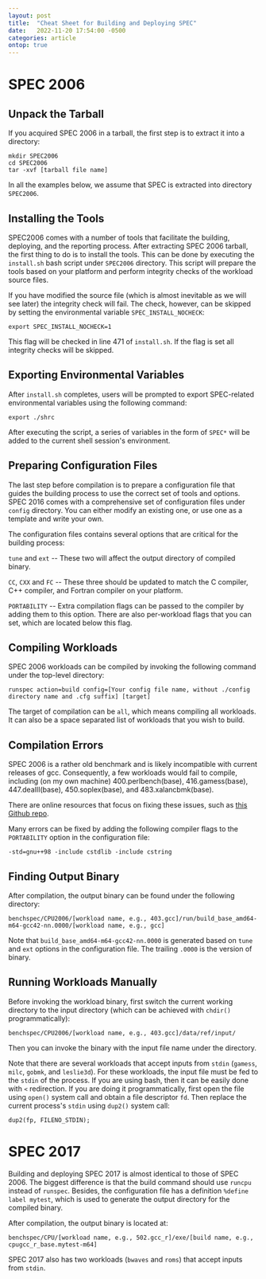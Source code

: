 ```yaml
---
layout: post
title:  "Cheat Sheet for Building and Deploying SPEC"
date:   2022-11-20 17:54:00 -0500
categories: article
ontop: true
---
```


# SPEC 2006

## Unpack the Tarball

If you acquired SPEC 2006 in a tarball, the first step is to extract it into a directory:

```
mkdir SPEC2006
cd SPEC2006
tar -xvf [tarball file name]
```

In all the examples below, we assume that SPEC is extracted into directory `SPEC2006`.

## Installing the Tools

SPEC2006 comes with a number of tools that facilitate the building, deploying, and the reporting process.
After extracting SPEC 2006 tarball, the first thing to do is to install the tools. This can be done by
executing the `install.sh` bash script under `SPEC2006` directory. This script will prepare the tools
based on your platform and perform integrity checks of the workload source files. 

If you have modified the source file (which is almost inevitable as we will see later) the integrity check will fail.
The check, however, can be skipped by setting the environmental variable `SPEC_INSTALL_NOCHECK`:

```
export SPEC_INSTALL_NOCHECK=1 
```

This flag will be checked in line 471 of `install.sh`. If the flag is set all integrity checks will be skipped.

## Exporting Environmental Variables

After `install.sh` completes, users will be prompted to export SPEC-related environmental variables using 
the following command:

```
export ./shrc
```

After executing the script, a series of variables in the form of `SPEC*` will be added to the current shell
session's environment.

## Preparing Configuration Files

The last step before compilation is to prepare a configuration file that guides the building process to 
use the correct set of tools and options. SPEC 2016 comes with a comprehensive set of configuration files
under `config` directory. You can either modify an existing one, or use one as a template and write your own.

The configuration files contains several options that are critical for the building process:

`tune` and `ext` -- These two will affect the output directory of compiled binary.

`CC`, `CXX` and `FC` -- These three should be updated to match the C compiler, C++ compiler, and Fortran
compiler on your platform.

`PORTABILITY` -- Extra compilation flags can be passed to the compiler by adding them to this option. There
are also per-workload flags that you can set, which are located below this flag.

## Compiling Workloads

SPEC 2006 workloads can be compiled by invoking the following command under the top-level directory:

```
runspec action=build config=[Your config file name, without ./config directory name and .cfg suffix] [target]
```

The target of compilation can be `all`, which means compiling all workloads. It can also be a space separated 
list of workloads that you wish to build.

## Compilation Errors

SPEC 2006 is a rather old benchmark and is likely incompatible with current releases of gcc.
Consequently, a few workloads would fail to compile, including (on my own machine) 
400.perlbench(base), 416.gamess(base), 447.dealII(base), 450.soplex(base), and 483.xalancbmk(base).

There are online resources that focus on fixing these issues, such as 
[this Github repo](https://github.com/mollybuild/RISCV-Measurement/blob/master/Install-CPU2006-on-unmatched.md).

Many errors can be fixed by adding the following compiler flags to the `PORTABILITY` option in the configuration file:

```
-std=gnu++98 -include cstdlib -include cstring
```

## Finding Output Binary

After compilation, the output binary can be found under the following directory:

```
benchspec/CPU2006/[workload name, e.g., 403.gcc]/run/build_base_amd64-m64-gcc42-nn.0000/[workload name, e.g., gcc]
```

Note that `build_base_amd64-m64-gcc42-nn.0000` is generated based on `tune` and `ext` options in the configuration
file. The trailing `.0000` is the version of binary.

## Running Workloads Manually

Before invoking the workload binary, first switch the current working directory to the input directory 
(which can be achieved with `chdir()` programmatically):

```
benchspec/CPU2006/[workload name, e.g., 403.gcc]/data/ref/input/
```

Then you can invoke the binary with the input file name under the directory. 

Note that there are several workloads that accept inputs from `stdin` (`gamess`, `milc`, `gobmk`, and `leslie3d`). 
For these workloads, the input file must be fed to the `stdin` of the process.
If you are using bash, then it can be easily done with `<` redirection.
If you are doing it programmatically, first open the file using `open()` system call and obtain a file 
descriptor `fd`. Then replace the current process's `stdin` using `dup2()` system call:

```
dup2(fp, FILENO_STDIN);
```

# SPEC 2017

Building and deploying SPEC 2017 is almost identical to those of SPEC 2006. The biggest difference is that
the build command should use `runcpu` instead of `runspec`. 
Besides, the configuration file has a definition `%define label mytest`, which is used to generate the 
output directory for the compiled binary.

After compilation, the output binary is located at:

```
benchspec/CPU/[workload name, e.g., 502.gcc_r]/exe/[build name, e.g., cpugcc_r_base.mytest-m64]
```

SPEC 2017 also has two workloads (`bwaves` and `roms`) that accept inputs from `stdin`.
